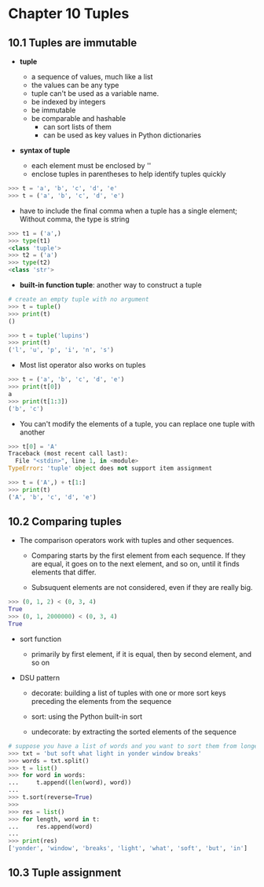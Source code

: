 # Chapter 10  Tuples

## 10.1 Tuples are immutable

* **tuple**
   * a sequence of values, much like a list
   * the values can be any type
   * tuple can't be used as a variable name.
   * be indexed by integers
   * be immutable
   * be comparable and hashable
      * can sort lists of them
      * can be used as key values in Python dictionaries
      
* **syntax of tuple**
   * each element must be enclosed by ''
   * enclose tuples in parentheses to help identify tuples quickly
   
```python
>>> t = 'a', 'b', 'c', 'd', 'e'
>>> t = ('a', 'b', 'c', 'd', 'e')
```
   * have to include the final comma when a tuple has a single element; Without comma, the type is string

```python
>>> t1 = ('a',)
>>> type(t1)
<class 'tuple'>
>>> t2 = ('a')
>>> type(t2)
<class 'str'>
```

* **built-in function tuple**: another way to construct a tuple

```python
# create an empty tuple with no argument
>>> t = tuple()
>>> print(t)
()
```
```python
>>> t = tuple('lupins')
>>> print(t)
('l', 'u', 'p', 'i', 'n', 's')
```

* Most list operator also works on tuples

```python
>>> t = ('a', 'b', 'c', 'd', 'e')
>>> print(t[0])
a
>>> print(t[1:3])
('b', 'c')
```

* You can't modify the elements of a tuple, you can replace one tuple with another

```python
>>> t[0] = 'A'
Traceback (most recent call last):
  File "<stdin>", line 1, in <module>
TypeError: 'tuple' object does not support item assignment

>>> t = ('A',) + t[1:]
>>> print(t)
('A', 'b', 'c', 'd', 'e')
```

## 10.2 Comparing tuples

* The comparison operators work with tuples and other sequences. 

   * Comparing starts by the first element from each sequence. If they are equal, it goes on to the next element, and so on, until it finds elements that differ. 
   
   * Subsuquent elements are not considered, even if they are really big.

```python
>>> (0, 1, 2) < (0, 3, 4)
True
>>> (0, 1, 2000000) < (0, 3, 4)
True
```
* sort function

   * primarily by first element, if it is equal, then by second element, and so on
   
* DSU pattern

   * decorate: building a list of tuples with one or more sort keys preceding the elements from the sequence
   
   * sort: using the Python built-in sort
   
   * undecorate: by extracting the sorted elements of the sequence

```python
# suppose you have a list of words and you want to sort them from longest to shortest
>>> txt = 'but soft what light in yonder window breaks'
>>> words = txt.split()
>>> t = list()
>>> for word in words:
...     t.append((len(word), word))
... 
>>> t.sort(reverse=True)
>>> 
>>> res = list()
>>> for length, word in t:
...     res.append(word)
... 
>>> print(res)
['yonder', 'window', 'breaks', 'light', 'what', 'soft', 'but', 'in']
```

## 10.3 Tuple assignment














